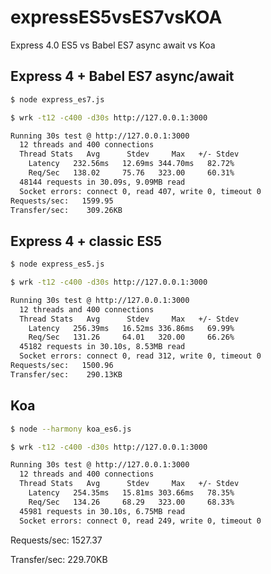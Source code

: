 # expressES5vsES7vsKOA

Express 4.0 ES5 vs Babel ES7 async await vs Koa

## Express 4 + Babel ES7 async/await

```bash
$ node express_es7.js

$ wrk -t12 -c400 -d30s http://127.0.0.1:3000

Running 30s test @ http://127.0.0.1:3000
  12 threads and 400 connections
  Thread Stats   Avg      Stdev     Max   +/- Stdev
    Latency   232.56ms   12.69ms 344.70ms   82.72%
    Req/Sec   138.02     75.76   323.00     60.31%
  48144 requests in 30.09s, 9.09MB read
  Socket errors: connect 0, read 407, write 0, timeout 0
Requests/sec:   1599.95
Transfer/sec:    309.26KB
```

## Express 4 + classic ES5

```bash
$ node express_es5.js

$ wrk -t12 -c400 -d30s http://127.0.0.1:3000

Running 30s test @ http://127.0.0.1:3000
  12 threads and 400 connections
  Thread Stats   Avg      Stdev     Max   +/- Stdev
    Latency   256.39ms   16.52ms 336.86ms   69.99%
    Req/Sec   131.26     64.01   320.00     66.26%
  45182 requests in 30.10s, 8.53MB read
  Socket errors: connect 0, read 312, write 0, timeout 0
Requests/sec:   1500.96
Transfer/sec:    290.13KB
```

## Koa

```bash
$ node --harmony koa_es6.js

$ wrk -t12 -c400 -d30s http://127.0.0.1:3000

Running 30s test @ http://127.0.0.1:3000
  12 threads and 400 connections
  Thread Stats   Avg      Stdev     Max   +/- Stdev
    Latency   254.35ms   15.81ms 303.66ms   78.35%
    Req/Sec   134.26     68.29   323.00     68.33%
  45981 requests in 30.10s, 6.75MB read
  Socket errors: connect 0, read 249, write 0, timeout 0
```

Requests/sec:   1527.37

Transfer/sec:    229.70KB
